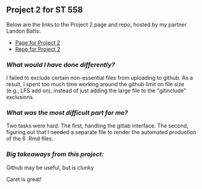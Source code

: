 ## **Project 2 for ST 558**

Below are the links to the Project 2 page and repo, hosted by my partner Landon Batts: 
- [Page for Project 2](https://lrbatts.github.io/Project2/)
- [Repo for Project 2](https://github.com/Lrbatts/Project2.git)

### *What would I have done differently?*  

I failed to exclude certain non-essential files from uploading to github.  As a result, I spent too much time working around the github limit on file size (e.g., LFS add on), instead of just adding the large file to the "gitinclude"  exclusions. 

### *What was the most difficult part for me?*  

Two tasks were hard.  The first, handling the gitlab interface.  The second, figuring out that I needed a separate file to render the automated production of the 6 .Rmd files. 

### *Big takeaways from this project:*  

Github may be useful, but is clunky

Caret is great!
